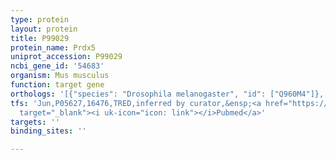 ```yaml
---
type: protein
layout: protein
title: P99029
protein_name: Prdx5
uniprot_accession: P99029
ncbi_gene_id: '54683'
organism: Mus musculus
function: target gene
orthologs: '[{"species": "Drosophila melanogaster", "id": ["Q960M4"]}, {"species": "Homo sapiens", "id": ["<a href=\"/protein/p30044\">P30044</a>"]}, {"species": "Rattus norvegicus", "id": ["A0A0G2JSS8"]}]'
tfs: 'Jun,P05627,16476,TRED,inferred by curator,&ensp;<a href="https://www.ncbi.nlm.nih.gov/pubmed/?term=17202159%5Buid%5D"
  target="_blank"><i uk-icon="icon: link"></i>Pubmed</a>'
targets: ''
binding_sites: ''

---
```

